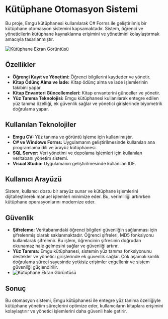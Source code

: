 # Kütüphane Otomasyon Sistemi

Bu proje, Emgu kütüphanesi kullanılarak C# Forms ile geliştirilmiş bir kütüphane otomasyon sistemini kapsamaktadır. Sistem, öğrenci ve yöneticilerin kütüphane kaynaklarına erişimini ve yönetimini kolaylaştırmak amacıyla tasarlanmıştır.

![Kütüphane Ekran Görüntüsü](https://github.com/firat404engin/CSharp-ve-emgu--yuz-tanima-sistemli-kutuphane-otomasyonu/raw/main/images/anaform.png)

## Özellikler

- **Öğrenci Kayıt ve Yönetimi:** Öğrenci bilgilerini kaydeder ve yönetir.
- **Kitap Ödünç Alma ve İade:** Kitap ödünç alma ve iade işlemlerinin takibini yapar.
- **Kitap Envanteri Güncellemeleri:** Kitap envanterini günceller ve yönetir.
- **Yüz Tanıma Teknolojisi:** Emgu kütüphanesi kullanılarak entegre edilen yüz tanıma özelliği, ek güvenlik sağlar ve yönetici girişlerinde biyometrik doğrulama yapar.

## Kullanılan Teknolojiler

- **Emgu CV:** Yüz tanıma ve görüntü işleme için kullanılmıştır.
- **C# ve Windows Forms:** Uygulamanın geliştirilmesinde kullanılan ana programlama dili ve arayüz kütüphanesi.
- **SQL Server:** Veri yönetimi ve depolama işlemleri için kullanılan veritabanı yönetim sistemi.
- **Visual Studio:** Uygulamanın geliştirilmesinde kullanılan IDE.

## Kullanıcı Arayüzü

Sistem, kullanıcı dostu bir arayüz sunar ve kütüphane işlemlerini dijitalleştirerek manuel işlemleri minimize eder. Bu, verimliliği artırırken kütüphane operasyonlarını modernize eder.

## Güvenlik

- **Şifreleme:** Veritabanındaki öğrenci bilgileri güvenliğin sağlanması için şifrelenmiş olarak saklanmaktadır. Öğrenci şifreleri, MD5 fonksiyonu kullanılarak şifrelenir. Bu işlem, öğrencinin şifresinin doğrudan okunamaz hale gelmesini sağlar ve güvenliği artırır.
- **Yüz Tanıma:** Emgu kütüphanesi, sistemin yüz tanıma fonksiyonunu destekler ve yönetici girişlerinde ek güvenlik sağlar. Çok aşamalı kimlik doğrulama süreci sayesinde yetkisiz erişimler engellenir ve sistem güvenliği güçlendirilir.
- ![Kütüphane Ekran Görüntüsü](https://github.com/firat404engin/CSharp-ve-emgu--yuz-tanima-sistemli-kutuphane-otomasyonu/raw/main/images/md5.png)

## Sonuç

Bu otomasyon sistemi, Emgu kütüphanesi ile entegre yüz tanıma özelliğiyle kütüphane yönetim süreçlerini optimize eder, kullanıcıların kitaplara erişimini kolaylaştırır ve yönetici işlemlerini daha güvenli hale getirir.
